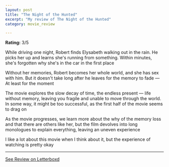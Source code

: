 ```yaml
---
layout: post
title: "The Night of the Hunted"
excerpt: "My review of The Night of the Hunted"
category: movie_review

---
```


**Rating:** 3/5

While driving one night, Robert finds Elysabeth walking out in the rain. He picks her up and learns she's running from something. Within minutes, she's forgotten why she's in the car in the first place

Without her memories, Robert becomes her whole world, and she has sex with him. But it doesn't take long after he leaves for the memory to fade — At least for the moment

The movie explores the slow decay of time, the endless present — life without memory, leaving you fragile and unable to move through the world. In some way, it might be too successful, as the first half of the movie seems to drag on

As the movie progresses, we learn more about the why of the memory loss and that there are others like her, but the film devolves into long monologues to explain everything, leaving an uneven experience

I like a lot about this movie when I think about it, but the experience of watching is pretty okay

<hr>

[See Review on Letterboxd](https://boxd.it/4CF26B)
